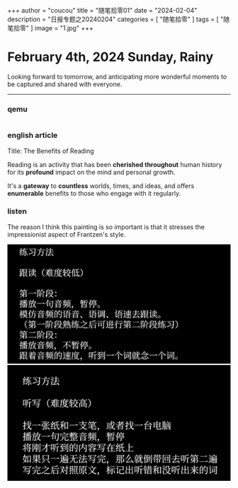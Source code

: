 +++
author = "coucou"
title = "随笔拾零01"
date = "2024-02-04"
description = "日报专题之20240204"
categories = [
    "随笔拾零"
]
tags = [
    "随笔拾零"
]
image = "1.jpg"
+++

<!-- ![](1.jpg) -->

# February 4th, 2024  Sunday, Rainy




<!-- <video width="320" height="240" autoplay controls>
  <source src="./newyear.mp4" type="video/mp4">
  对不起，您的浏览器不支持内嵌视频。
</video> -->
Looking forward to tomorrow, and anticipating more wonderful moments to be captured and shared with everyone.

---

### qemu 
```java

```

### english article

Title: The Benefits of Reading

Reading is an activity that has been **cherished throughout** human history for its **profound** impact on the mind and personal growth.

 It's a **gateway** to **countless** worlds, times, and ideas, and offers **enumerable** benefits to those who engage with it regularly.


### listen

The reason I think this painting is so important is that it stresses the impressionist aspect of Frantzen's style.



![我的图片](listen.png)
![我的图2](listen2.png)
